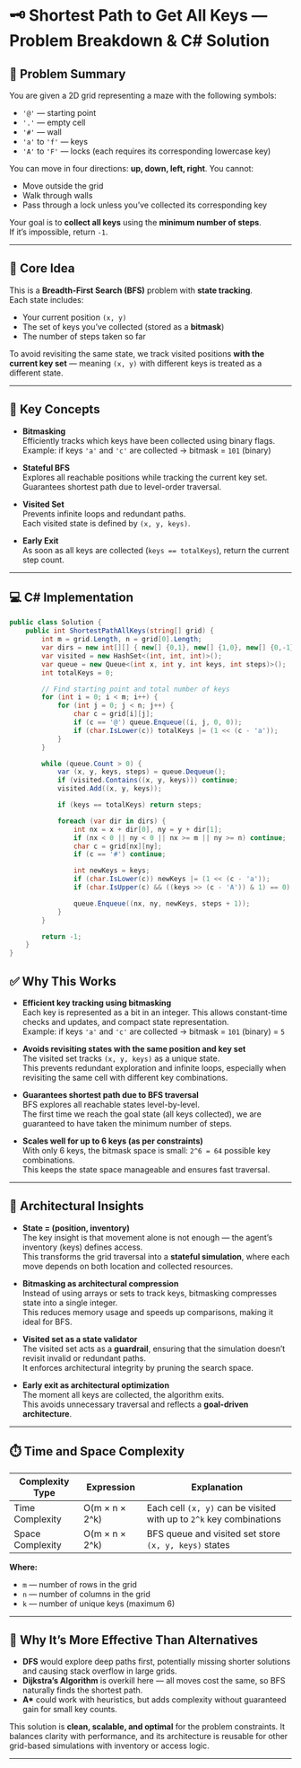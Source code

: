 # 🗝️ Shortest Path to Get All Keys — Problem Breakdown & C# Solution

## 📘 Problem Summary

You are given a 2D grid representing a maze with the following symbols:

- `'@'` — starting point  
- `'.'` — empty cell  
- `'#'` — wall  
- `'a'` to `'f'` — keys  
- `'A'` to `'F'` — locks (each requires its corresponding lowercase key)

You can move in four directions: **up, down, left, right**. You cannot:

- Move outside the grid  
- Walk through walls  
- Pass through a lock unless you’ve collected its corresponding key

Your goal is to **collect all keys** using the **minimum number of steps**.  
If it’s impossible, return `-1`.

---

## 🧠 Core Idea

This is a **Breadth-First Search (BFS)** problem with **state tracking**.  
Each state includes:

- Your current position `(x, y)`  
- The set of keys you’ve collected (stored as a **bitmask**)  
- The number of steps taken so far

To avoid revisiting the same state, we track visited positions **with the current key set** — meaning `(x, y)` with different keys is treated as a different state.

---

## 🧩 Key Concepts

- **Bitmasking**  
  Efficiently tracks which keys have been collected using binary flags.  
  Example: if keys `'a'` and `'c'` are collected → bitmask = `101` (binary)

- **Stateful BFS**  
  Explores all reachable positions while tracking the current key set.  
  Guarantees shortest path due to level-order traversal.

- **Visited Set**  
  Prevents infinite loops and redundant paths.  
  Each visited state is defined by `(x, y, keys)`.

- **Early Exit**  
  As soon as all keys are collected (`keys == totalKeys`), return the current step count.

---

## 💻 C# Implementation

```csharp
public class Solution {
    public int ShortestPathAllKeys(string[] grid) {
        int m = grid.Length, n = grid[0].Length;
        var dirs = new int[][] { new[] {0,1}, new[] {1,0}, new[] {0,-1}, new[] {-1,0} };
        var visited = new HashSet<(int, int, int)>();
        var queue = new Queue<(int x, int y, int keys, int steps)>();
        int totalKeys = 0;

        // Find starting point and total number of keys
        for (int i = 0; i < m; i++) {
            for (int j = 0; j < n; j++) {
                char c = grid[i][j];
                if (c == '@') queue.Enqueue((i, j, 0, 0));
                if (char.IsLower(c)) totalKeys |= (1 << (c - 'a'));
            }
        }

        while (queue.Count > 0) {
            var (x, y, keys, steps) = queue.Dequeue();
            if (visited.Contains((x, y, keys))) continue;
            visited.Add((x, y, keys));

            if (keys == totalKeys) return steps;

            foreach (var dir in dirs) {
                int nx = x + dir[0], ny = y + dir[1];
                if (nx < 0 || ny < 0 || nx >= m || ny >= n) continue;
                char c = grid[nx][ny];
                if (c == '#') continue;

                int newKeys = keys;
                if (char.IsLower(c)) newKeys |= (1 << (c - 'a'));
                if (char.IsUpper(c) && ((keys >> (c - 'A')) & 1) == 0) continue;

                queue.Enqueue((nx, ny, newKeys, steps + 1));
            }
        }

        return -1;
    }
}

```


## ✅ Why This Works

- **Efficient key tracking using bitmasking**  
  Each key is represented as a bit in an integer. This allows constant-time checks and updates, and compact state representation.  
  Example: if keys `'a'` and `'c'` are collected → bitmask = `101` (binary) = `5`

- **Avoids revisiting states with the same position and key set**  
  The visited set tracks `(x, y, keys)` as a unique state.  
  This prevents redundant exploration and infinite loops, especially when revisiting the same cell with different key combinations.

- **Guarantees shortest path due to BFS traversal**  
  BFS explores all reachable states level-by-level.  
  The first time we reach the goal state (all keys collected), we are guaranteed to have taken the minimum number of steps.

- **Scales well for up to 6 keys (as per constraints)**  
  With only 6 keys, the bitmask space is small: `2^6 = 64` possible key combinations.  
  This keeps the state space manageable and ensures fast traversal.

---

## 🧱 Architectural Insights

- **State = (position, inventory)**  
  The key insight is that movement alone is not enough — the agent’s inventory (keys) defines access.  
  This transforms the grid traversal into a **stateful simulation**, where each move depends on both location and collected resources.

- **Bitmasking as architectural compression**  
  Instead of using arrays or sets to track keys, bitmasking compresses state into a single integer.  
  This reduces memory usage and speeds up comparisons, making it ideal for BFS.

- **Visited set as a state validator**  
  The visited set acts as a **guardrail**, ensuring that the simulation doesn’t revisit invalid or redundant paths.  
  It enforces architectural integrity by pruning the search space.

- **Early exit as architectural optimization**  
  The moment all keys are collected, the algorithm exits.  
  This avoids unnecessary traversal and reflects a **goal-driven architecture**.

---

## ⏱️ Time and Space Complexity

| Complexity Type   | Expression               | Explanation                                                                 |
|-------------------|--------------------------|------------------------------------------------------------------------------|
| Time Complexity    | O(m × n × 2^k)           | Each cell `(x, y)` can be visited with up to `2^k` key combinations         |
| Space Complexity   | O(m × n × 2^k)           | BFS queue and visited set store `(x, y, keys)` states                       |

**Where:**
- `m` — number of rows in the grid  
- `n` — number of columns in the grid  
- `k` — number of unique keys (maximum 6)


---

## 🔄 Why It’s More Effective Than Alternatives

- **DFS** would explore deep paths first, potentially missing shorter solutions and causing stack overflow in large grids.  
- **Dijkstra’s Algorithm** is overkill here — all moves cost the same, so BFS naturally finds the shortest path.  
- **A\*** could work with heuristics, but adds complexity without guaranteed gain for small key counts.

This solution is **clean, scalable, and optimal** for the problem constraints. 
It balances clarity with performance, and its architecture is reusable for other grid-based simulations with inventory or access logic.



---

